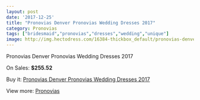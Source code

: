 ```yaml
---
layout: post
date: '2017-12-25'
title: "Pronovias Denver Pronovias Wedding Dresses 2017"
category: Pronovias
tags: ["bridesmaid","pronovias","dresses","wedding","unique"]
image: http://img.hectodress.com/16384-thickbox_default/pronovias-denver-pronovias-wedding-dresses-2013.jpg
---
```

Pronovias Denver Pronovias Wedding Dresses 2017

On Sales: **$255.52**
<a href="https://www.hectodress.com/pronovias/7931-pronovias-denver-pronovias-wedding-dresses-2013.html"><amp-img layout="responsive" width="600" height="600" src="//img.hectodress.com/16384-thickbox_default/pronovias-denver-pronovias-wedding-dresses-2013.jpg" alt="Pronovias Denver Pronovias Wedding Dresses 2017 0" /></a>
<a href="https://www.hectodress.com/pronovias/7931-pronovias-denver-pronovias-wedding-dresses-2013.html"><amp-img layout="responsive" width="600" height="600" src="//img.hectodress.com/16387-thickbox_default/pronovias-denver-pronovias-wedding-dresses-2013.jpg" alt="Pronovias Denver Pronovias Wedding Dresses 2017 1" /></a>
<a href="https://www.hectodress.com/pronovias/7931-pronovias-denver-pronovias-wedding-dresses-2013.html"><amp-img layout="responsive" width="600" height="600" src="//img.hectodress.com/16386-thickbox_default/pronovias-denver-pronovias-wedding-dresses-2013.jpg" alt="Pronovias Denver Pronovias Wedding Dresses 2017 2" /></a>
<a href="https://www.hectodress.com/pronovias/7931-pronovias-denver-pronovias-wedding-dresses-2013.html"><amp-img layout="responsive" width="600" height="600" src="//img.hectodress.com/16385-thickbox_default/pronovias-denver-pronovias-wedding-dresses-2013.jpg" alt="Pronovias Denver Pronovias Wedding Dresses 2017 3" /></a>

Buy it: [Pronovias Denver Pronovias Wedding Dresses 2017](https://www.hectodress.com/pronovias/7931-pronovias-denver-pronovias-wedding-dresses-2013.html "Pronovias Denver Pronovias Wedding Dresses 2017")

View more: [Pronovias](https://www.hectodress.com/139-pronovias "Pronovias")